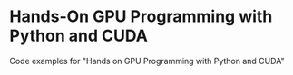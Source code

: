 # Hands-On GPU Programming with Python and CUDA
Code examples for "Hands on GPU Programming with Python and CUDA"
